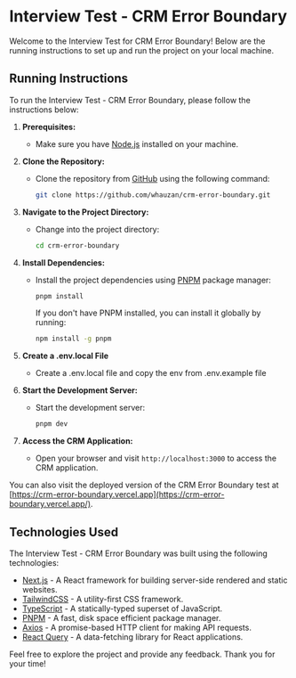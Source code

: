 # Interview Test - CRM Error Boundary

Welcome to the Interview Test for CRM Error Boundary! Below are the running instructions to set up and run the project on your local machine.

## Running Instructions

To run the Interview Test - CRM Error Boundary, please follow the instructions below:

1. **Prerequisites:**

   - Make sure you have [Node.js](https://nodejs.org/) installed on your machine.

2. **Clone the Repository:**

   - Clone the repository from [GitHub](https://github.com/) using the following command:
     ```bash
     git clone https://github.com/whauzan/crm-error-boundary.git
     ```

3. **Navigate to the Project Directory:**

   - Change into the project directory:
     ```bash
     cd crm-error-boundary
     ```

4. **Install Dependencies:**

   - Install the project dependencies using [PNPM](https://pnpm.io/) package manager:
     ```bash
     pnpm install
     ```
     If you don't have PNPM installed, you can install it globally by running:
     ```bash
     npm install -g pnpm
     ```

5. **Create a .env.local File**

   - Create a .env.local file and copy the env from .env.example file

6. **Start the Development Server:**

   - Start the development server:
     ```bash
     pnpm dev
     ```

7. **Access the CRM Application:**
   - Open your browser and visit `http://localhost:3000` to access the CRM application.

You can also visit the deployed version of the CRM Error Boundary test at [https://crm-error-boundary.vercel.app](https://crm-error-boundary.vercel.app/).

## Technologies Used

The Interview Test - CRM Error Boundary was built using the following technologies:

- [Next.js](https://nextjs.org/) - A React framework for building server-side rendered and static websites.
- [TailwindCSS](https://tailwindcss.com/) - A utility-first CSS framework.
- [TypeScript](https://www.typescriptlang.org/) - A statically-typed superset of JavaScript.
- [PNPM](https://pnpm.io/) - A fast, disk space efficient package manager.
- [Axios](https://github.com/axios/axios) - A promise-based HTTP client for making API requests.
- [React Query](https://react-query.tanstack.com/) - A data-fetching library for React applications.

Feel free to explore the project and provide any feedback. Thank you for your time!
